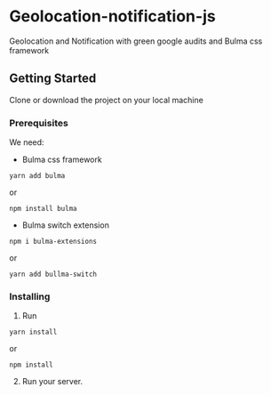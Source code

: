 # Geolocation-notification-js
Geolocation and Notification with green google audits and Bulma css framework 

## Getting Started
Clone or download the project on your local machine

### Prerequisites
We need:
- Bulma css framework
```
yarn add bulma
```
or
```
npm install bulma
```
- Bulma switch extension
```
npm i bulma-extensions
```
or
```
yarn add bullma-switch
```

### Installing

1. Run
```
yarn install
```
or
```
npm install
```

2. Run your server.
